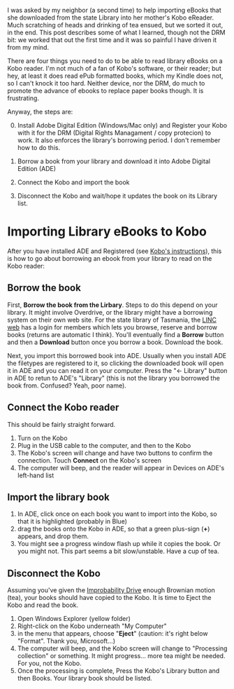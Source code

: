 <!-- 
.. title: Import Library eBooks into Kobo
.. slug: import-library-ebooks-into-kobo
.. date: 2015-12-19 16:14:38 UTC+11:00
.. tags: how-to,kobo,ebook,epub,drm
.. category: 
.. link: 
.. description: 
.. type: text
-->

I was asked by my neighbor (a second time) to help importing eBooks that she downloaded from the state Library into her mother's Kobo eReader.  Much scratching of heads and drinking of tea ensued, but we sorted it out, in the end.  This post describes some of what I learned, though not the DRM bit: we worked that out the first time and it was so painful I have driven it from my mind.

<!-- TEASER_END -->

There are four things you need to do to be able to read library eBooks on a Kobo reader.  I'm not much of a fan of Kobo's software, or their reader; but hey, at least it does read ePub formatted books, which my Kindle does not, so I can't knock it too hard.  Neither device, nor the DRM, do much to promote the advance of ebooks to replace paper books though. It is frustrating.

Anyway, the steps are:

0. Install Adobe Digital Edition (Windows/Mac only) and Register your Kobo with it for the DRM (Digital Rights Managament / copy protecion) to work. It also enforces the library's borrowing period.  I don't remember how to do this.

1. Borrow a book from your library and download it into Adobe Digital Edition (ADE)

2. Connect the Kobo and import the book

3. Disconnect the Kobo and wait/hope it updates the book on its Library list.

Importing Library eBooks to Kobo
====

After you have installed ADE and Registered (see [Kobo's instructions](https://www.kobo.com/help/category/related-products/adobe-digital-editions?products=Adobe+Digital+Editions)), this is how to go about borrowing an ebook from your library to read on the Kobo reader:

Borrow the book
----

First, **Borrow the book from the Lirbary**.  Steps to do this depend on your library. It might involve Overdrive, or the library might have a borrowing system on their own web site.  For the state library of Tasmania, the [LINC web](http://www.linc.tas.gov.au/Pages/Home.aspx) has a login for members which lets you browse, reserve and borrow books (returns are automatic I think).  You'll eventually find a **Borrow** button and then a **Download** button once you borrow a book.  Download the book.

Next, you import this borrowed book into ADE. Usually when you install ADE the filetypes are registered to it, so clicking the downloaded book will open it in ADE and you can read it on your computer. Press the "&larr; Library" button in ADE to retun to ADE's "Library" (this is not the library you borrowed the book from.  Confused? Yeah, poor name).

Connect the Kobo reader
----

This should be fairly straight forward.

1. Turn on the Kobo
1. Plug in the USB cable to the computer, and then to the Kobo
1. The Kobo's screen will change and have two buttons to confirm the connection. Touch **Connect** on the Kobo's screen
1. The computer will beep, and the reader will appear in Devices on ADE's left-hand list

Import the library book
----

1. In ADE, click once on each book you want to import into the Kobo, so that it is highlighted (probably in Blue)
1. drag the books onto the Kobo in ADE, so that a green plus-sign (**+**) appears, and drop them.
1. You might see a progress window flash up while it copies the book. Or you might not. This part seems a bit slow/unstable.  Have a cup of tea.

Disconnect the Kobo
----

Assuming you've given the [Improbability Drive](http://hitchhikers.wikia.com/wiki/Infinite_Improbability_Drive) enough Brownian motion (tea), your books should have copied to the Kobo. It is time to Eject the Kobo and read the book.

1. Open Windows Explorer (yellow folder)
1. Right-click on the Kobo underneath "My Computer"
1. in the menu that appears, choose "**Eject**" (caution: it's right below "Format". Thank you, Microsoft...)
1. The computer will beep, and the Kobo screen will change to "Processing collection" or something. It might progress... more tea might be needed. For you, not the Kobo.
1. Once the processing is complete, Press the Kobo's Library button and then Books. Your library book should be listed.

